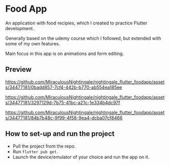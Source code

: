 # Food App

An application with food recipies, which I created to practice Flutter development.

Generally based on the udemy course which I followed, but extended with some of my own features. 

Main focus in this app is on animations and form editing.

## Preview

https://github.com/MiraculousNightingale/nightingale_flutter_foodapp/assets/34477181/0badd857-7cf4-442b-b770-ab554ea185ee

https://github.com/MiraculousNightingale/nightingale_flutter_foodapp/assets/34477181/3297129d-7b75-41bc-a21c-1e334b4dc97f

https://github.com/MiraculousNightingale/nightingale_flutter_foodapp/assets/34477181/84b7b48c-9f99-4f58-9ea4-dcba07cf8466

## How to set-up and run the project

- Pull the project from the repo.
- Run `flutter pub get`.
- Launch the device/emulator of your choice and run the app on it.
